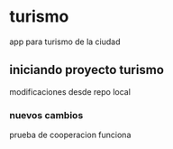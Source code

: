 # turismo
app para turismo de la ciudad
## iniciando proyecto turismo
modificaciones desde repo local
### nuevos cambios
prueba de cooperacion
funciona